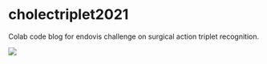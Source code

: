 # cholectriplet2021

Colab code blog for endovis challenge on surgical action triplet recognition.


[![](https://img.shields.io/badge/COMPLETED-Challenge-blue?style=for-the-badge)](https://hamzamohdzubair.github.io/redant/)
